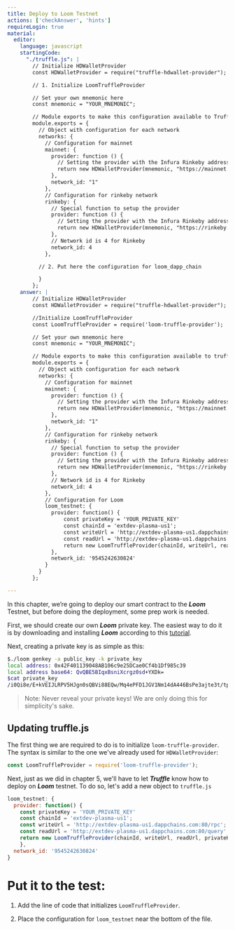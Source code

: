 ```yaml
---
title: Deploy to Loom Testnet
actions: ['checkAnswer', 'hints']
requireLogin: true
material:
  editor:
    language: javascript
    startingCode:
      "./truffle.js": |
        // Initialize HDWalletProvider
        const HDWalletProvider = require("truffle-hdwallet-provider");

        // 1. Initialize LoomTruffleProvider

        // Set your own mnemonic here
        const mnemonic = "YOUR_MNEMONIC";

        // Module exports to make this configuration available to Truffle itself
        module.exports = {
          // Object with configuration for each network
          networks: {
            // Configuration for mainnet
            mainnet: {
              provider: function () {
                // Setting the provider with the Infura Rinkeby address and Token
                return new HDWalletProvider(mnemonic, "https://mainnet.infura.io/v3/YOUR_TOKEN")
              },
              network_id: "1"
            },
            // Configuration for rinkeby network
            rinkeby: {
              // Special function to setup the provider
              provider: function () {
                // Setting the provider with the Infura Rinkeby address and Token
                return new HDWalletProvider(mnemonic, "https://rinkeby.infura.io/v3/YOUR_TOKEN")
              },
              // Network id is 4 for Rinkeby
              network_id: 4
            },

          // 2. Put here the configuration for loom_dapp_chain

          }
        };
    answer: |
        // Initialize HDWalletProvider
        const HDWalletProvider = require("truffle-hdwallet-provider");

        //Initialize LoomTruffleProvider
        const LoomTruffleProvider = require('loom-truffle-provider');

        // Set your own mnemonic here
        const mnemonic = "YOUR_MNEMONIC";

        // Module exports to make this configuration available to truffle itself
        module.exports = {
          // Object with configuration for each network
          networks: {
            // Configuration for mainnet
            mainnet: {
              provider: function () {
                // Setting the provider with the Infura Rinkeby address and Token
                return new HDWalletProvider(mnemonic, "https://mainnet.infura.io/v3/YOUR_TOKEN")
              },
              network_id: "1"
            },
            // Configuration for rinkeby network
            rinkeby: {
              // Special function to setup the provider
              provider: function () {
                // Setting the provider with the Infura Rinkeby address and Token
                return new HDWalletProvider(mnemonic, "https://rinkeby.infura.io/v3/YOUR_TOKEN")
              },
              // Network id is 4 for Rinkeby
              network_id: 4
            },
            // Configuration for Loom
            loom_testnet: {
              provider: function() {
                  const privateKey = 'YOUR_PRIVATE_KEY'
                  const chainId = 'extdev-plasma-us1';
                  const writeUrl = 'http://extdev-plasma-us1.dappchains.com:80/rpc';
                  const readUrl = 'http://extdev-plasma-us1.dappchains.com:80/query';
                  return new LoomTruffleProvider(chainId, writeUrl, readUrl, privateKey);
              },
              network_id: '9545242630824'
            }
          }
        };

---
```

In this chapter, we’re going to deploy our smart contract to the **_Loom_** Testnet, but before doing the deployment, some prep work is needed.

First, we should create our own **_Loom_** private key. The easiest way to do it is by downloading and installing **_Loom_** according to this <a href="https://loomx.io/developers/en/basic-install-all.html" target=_blank>tutorial</a>.

Next, creating a private key is as simple as this:

```bash
$./loom genkey -a public_key -k private_key
local address: 0x42F401139048AB106c9e25DCae0Cf4b1Df985c39
local address base64: QvQBE5BIqxBsniXcrgz0sd+YXDk=
$cat private_key
/i0Qi8e/E+kVEIJLRPV5HJgn0sQBVi88EQw/Mq4ePFD1JGV1Nm14dA446BsPe3ajte3t/tpj7HaHDL84+Ce4Dg==
```

>Note: Never reveal your private keys! We are only doing this for simplicity's sake.

## Updating truffle.js

The first thing we are required to do is to initialize `loom-truffle-provider`. The syntax is similar to the one we've already used for `HDWalletProvider`:

```JavaScript
const LoomTruffleProvider = require('loom-truffle-provider');
```

Next, just as we did in chapter 5, we'll have to let **_Truffle_** know how to deploy on **_Loom_** testnet. To do so, let's add a new object to `truffle.js`

```JavaScript
loom_testnet: {
  provider: function() {
    const privateKey = 'YOUR_PRIVATE_KEY'
    const chainId = 'extdev-plasma-us1';
    const writeUrl = 'http://extdev-plasma-us1.dappchains.com:80/rpc';
    const readUrl = 'http://extdev-plasma-us1.dappchains.com:80/query';
    return new LoomTruffleProvider(chainId, writeUrl, readUrl, privateKey);
    },
  network_id: '9545242630824'
}
```

# Put it to the test:

1. Add the line of code that initializes `LoomTruffleProvider`.

2. Place the configuration for `loom_testnet` near the bottom of the file.
